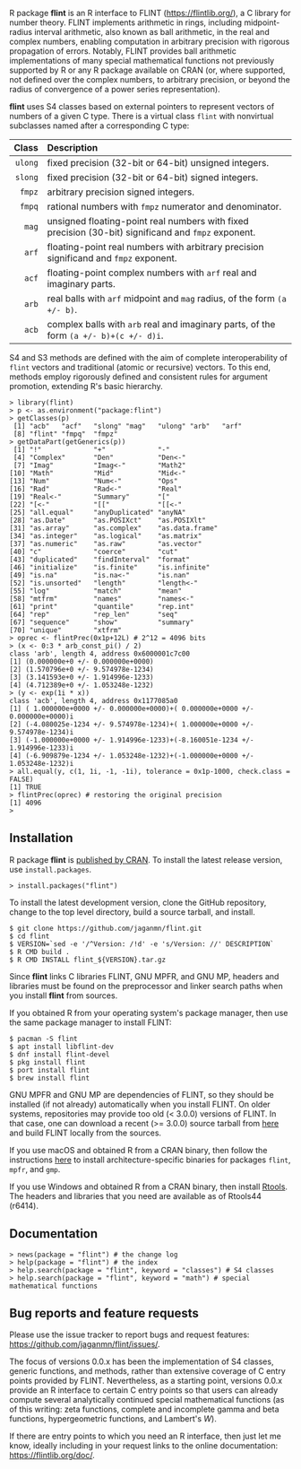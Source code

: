 R package **flint** is an R interface to FLINT (https://flintlib.org/),
a C library for number theory.  FLINT implements arithmetic in rings,
including midpoint-radius interval arithmetic, also known as ball
arithmetic, in the real and complex numbers, enabling computation in
arbitrary precision with rigorous propagation of errors.  Notably, FLINT
provides ball arithmetic implementations of many special mathematical
functions not previously supported by R or any R package available on
CRAN (or, where supported, not defined over the complex numbers, to
arbitrary precision, or beyond the radius of convergence of a power
series representation).

**flint** uses S4 classes based on external pointers to represent
vectors of numbers of a given C type.  There is a virtual class `flint`
with nonvirtual subclasses named after a corresponding C type:

  Class | Description
   ---: | :---
`ulong` | fixed precision (32-bit or 64-bit) unsigned integers.
`slong` | fixed precision (32-bit or 64-bit) signed integers.
 `fmpz` | arbitrary precision signed integers.
 `fmpq` | rational numbers with `fmpz` numerator and denominator.
  `mag` | unsigned floating-point real numbers with fixed precision (30-bit) significand and `fmpz` exponent.
  `arf` | floating-point real numbers with arbitrary precision significand and `fmpz` exponent.
  `acf` | floating-point complex numbers with `arf` real and imaginary parts.
  `arb` | real balls with `arf` midpoint and `mag` radius, of the form `(a +/- b)`.
  `acb` | complex balls with `arb` real and imaginary parts, of the form `(a +/- b)+(c +/- d)i`.

S4 and S3 methods are defined with the aim of complete interoperability
of `flint` vectors and traditional (atomic or recursive) vectors.  To 
this end, methods employ rigorously defined and consistent rules for 
argument promotion, extending R's basic hierarchy.

```
> library(flint)
> p <- as.environment("package:flint")
> getClasses(p)
 [1] "acb"   "acf"   "slong" "mag"   "ulong" "arb"   "arf"
 [8] "flint" "fmpq"  "fmpz"
> getDataPart(getGenerics(p))
 [1] "!"             "+"             "-"            
 [4] "Complex"       "Den"           "Den<-"        
 [7] "Imag"          "Imag<-"        "Math2"        
[10] "Math"          "Mid"           "Mid<-"        
[13] "Num"           "Num<-"         "Ops"          
[16] "Rad"           "Rad<-"         "Real"         
[19] "Real<-"        "Summary"       "["            
[22] "[<-"           "[["            "[[<-"         
[25] "all.equal"     "anyDuplicated" "anyNA"        
[28] "as.Date"       "as.POSIXct"    "as.POSIXlt"   
[31] "as.array"      "as.complex"    "as.data.frame"
[34] "as.integer"    "as.logical"    "as.matrix"    
[37] "as.numeric"    "as.raw"        "as.vector"    
[40] "c"             "coerce"        "cut"          
[43] "duplicated"    "findInterval"  "format"       
[46] "initialize"    "is.finite"     "is.infinite"  
[49] "is.na"         "is.na<-"       "is.nan"       
[52] "is.unsorted"   "length"        "length<-"     
[55] "log"           "match"         "mean"         
[58] "mtfrm"         "names"         "names<-"      
[61] "print"         "quantile"      "rep.int"      
[64] "rep"           "rep_len"       "seq"          
[67] "sequence"      "show"          "summary"      
[70] "unique"        "xtfrm"        
> oprec <- flintPrec(0x1p+12L) # 2^12 = 4096 bits
> (x <- 0:3 * arb_const_pi() / 2)
class 'arb', length 4, address 0x6000001c7c00
[1] (0.000000e+0 +/- 0.000000e+0000)
[2] (1.570796e+0 +/- 9.574978e-1234)
[3] (3.141593e+0 +/- 1.914996e-1233)
[4] (4.712389e+0 +/- 1.053248e-1232)
> (y <- exp(1i * x))
class 'acb', length 4, address 0x1177085a0
[1] ( 1.000000e+0000 +/- 0.000000e+0000)+( 0.000000e+0000 +/- 0.000000e+0000)i
[2] (-4.080025e-1234 +/- 9.574978e-1234)+( 1.000000e+0000 +/- 9.574978e-1234)i
[3] (-1.000000e+0000 +/- 1.914996e-1233)+(-8.160051e-1234 +/- 1.914996e-1233)i
[4] (-6.909879e-1234 +/- 1.053248e-1232)+(-1.000000e+0000 +/- 1.053248e-1232)i
> all.equal(y, c(1, 1i, -1, -1i), tolerance = 0x1p-1000, check.class = FALSE)
[1] TRUE
> flintPrec(oprec) # restoring the original precision
[1] 4096
>
```

## Installation

R package **flint** is
[published by CRAN](https://cran.r-project.org/package=flint).
To install the latest release version, use `install.packages`.

```
> install.packages("flint")
```

To install the latest development version, clone the GitHub repository,
change to the top level directory, build a source tarball, and install.

```
$ git clone https://github.com/jaganmn/flint.git
$ cd flint
$ VERSION=`sed -e '/^Version: /!d' -e 's/Version: //' DESCRIPTION`
$ R CMD build .
$ R CMD INSTALL flint_${VERSION}.tar.gz
```

Since **flint** links C libraries FLINT, GNU MPFR, and GNU MP, headers
and libraries must be found on the preprocessor and linker search paths
when you install **flint** from sources.

If you obtained R from your operating system's package manager, then use
the same package manager to install FLINT:

```
$ pacman -S flint
$ apt install libflint-dev
$ dnf install flint-devel
$ pkg install flint
$ port install flint
$ brew install flint
```

GNU MPFR and GNU MP are dependencies of FLINT, so they should be
installed (if not already) automatically when you install FLINT.  On
older systems, repositories may provide too old (< 3.0.0) versions of
FLINT.  In that case, one can download a recent (>= 3.0.0) source
tarball from [here](https://github.com/flintlib/flint/releases) and
build FLINT locally from the sources.

If you use macOS and obtained R from a CRAN binary, then follow the
instructions [here](https://mac.r-project.org/bin/) to install
architecture-specific binaries for packages `flint`, `mpfr`, and `gmp`.

If you use Windows and obtained R from a CRAN binary, then install
[Rtools](https://cran.r-project.org/bin/windows/Rtools/).  The headers
and libraries that you need are available as of Rtools44 (r6414).

## Documentation

```
> news(package = "flint") # the change log
> help(package = "flint") # the index
> help.search(package = "flint", keyword = "classes") # S4 classes
> help.search(package = "flint", keyword = "math") # special mathematical functions
```

## Bug reports and feature requests

Please use the issue tracker to report bugs and request features:
https://github.com/jaganmn/flint/issues/.

The focus of versions 0.0.x has been the implementation of S4 classes,
generic functions, and methods, rather than extensive coverage of C
entry points provided by FLINT.  Nevertheless, as a starting point,
versions 0.0.x provide an R interface to certain C entry points so that
users can already compute several analytically continued special
mathematical functions (as of this writing: zeta functions, complete and
incomplete gamma and beta functions, hypergeometric functions, and
Lambert's *W*).

If there are entry points to which you need an R interface, then just
let me know, ideally including in your request links to the online
documentation: https://flintlib.org/doc/.
